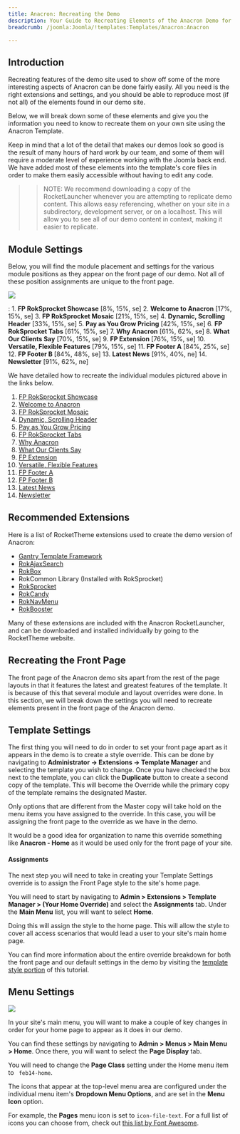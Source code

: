 ```yaml
---
title: Anacron: Recreating the Demo
description: Your Guide to Recreating Elements of the Anacron Demo for Joomla
breadcrumb: /joomla:Joomla/!templates:Templates/Anacron:Anacron

---
```


Introduction
-----

Recreating features of the demo site used to show off some of the more interesting aspects of Anacron can be done fairly easily. All you need is the right extensions and settings, and you should be able to reproduce most (if not all) of the elements found in our demo site. 

Below, we will break down some of these elements and give you the information you need to know to recreate them on your own site using the Anacron Template.

Keep in mind that a lot of the detail that makes our demos look so good is the result of many hours of hard work by our team, and some of them will require a moderate level of experience working with the Joomla back end. We have added most of these elements into the template's core files in order to make them easily accessible without having to edit any code.

>> NOTE: We recommend downloading a copy of the RocketLauncher whenever you are attempting to replicate demo content. This allows easy referencing, whether on your site in a subdirectory, development server, or on a localhost. This will allow you to see all of our demo content in context, making it easier to replicate.

Module Settings
-----


Below, you will find the module placement and settings for the various module positions as they appear on the front page of our demo. Not all of these position assignments are unique to the front page.

![][anacron2]

:   1. **FP RokSprocket Showcase**  [8%, 15%, se]
    2. **Welcome to Anacron**  [17%, 15%, se]
    3. **FP RokSprocket Mosaic**  [21%, 15%, se]
    4. **Dynamic, Scrolling Header**  [33%, 15%, se]
    5. **Pay as You Grow Pricing**  [42%, 15%, se]
    6. **FP RokSprocket Tabs**  [61%, 15%, se]
    7. **Why Anacron**  [61%, 62%, se]
    8. **What Our Clients Say**  [70%, 15%, se]
    9. **FP Extension**  [76%, 15%, se]
    10. **Versatile, Flexible Features**  [79%, 15%, se]
    11. **FP Footer A**  [84%, 25%, se]
    12. **FP Footer B**  [84%, 48%, se]
    13. **Latest News**  [91%, 40%, ne]
    14. **Newsletter**  [91%, 62%, ne]

We have detailed how to recreate the individual modules pictured above in the links below.

1. [FP RokSprocket Showcase][module1]
2. [Welcome to Anacron][module2]
3. [FP RokSprocket Mosaic][module3]
4. [Dynamic, Scrolling Header][module4]
5. [Pay as You Grow Pricing][module5]
6. [FP RokSprocket Tabs][module6]
7. [Why Anacron][module7]
8. [What Our Clients Say][module8]
9. [FP Extension][module9]
10. [Versatile, Flexible Features][module10]
11. [FP Footer A][module11]
12. [FP Footer B][module12]
13. [Latest News][module13]
14. [Newsletter][module14]

Recommended Extensions
-----

Here is a list of RocketTheme extensions used to create the demo version of Anacron:

* [Gantry Template Framework][gantry]
* [RokAjaxSearch][rokajaxsearch]
* [RokBox][rokbox]
* RokCommon Library (Installed with RokSprocket)
* [RokSprocket][roksprocket]
* [RokCandy][rokcandy]
* [RokNavMenu][roknavmenu]
* [RokBooster][rokbooster]

Many of these extensions are included with the Anacron RocketLauncher, and can be downloaded and installed individually by going to the RocketTheme website.

Recreating the Front Page
-----

The front page of the Anacron demo sits apart from the rest of the page layouts in that it features the latest and greatest features of the template. It is because of this that several module and layout overrides were done. In this section, we will break down the settings you will need to recreate elements present in the front page of the Anacron demo.

Template Settings
-----

The first thing you will need to do in order to set your front page apart as it appears in the demo is to create a style override. This can be done by navigating to **Administrator -> Extensions -> Template Manager** and selecting the template you wish to change.  Once you have checked the box next to the template, you can click the **Duplicate** button to create a second copy of the template. This will become the Override while the primary copy of the template remains the designated Master.

Only options that are different from the Master copy will take hold on the menu items you have assigned to the override. In this case, you will be assigning the front page to the override as we have in the demo.

It would be a good idea for organization to name this override something like **Anacron - Home** as it would be used only for the front page of your site.

#### Assignments

The next step you will need to take in creating your Template Settings override is to assign the Front Page style to the site's home page. 

You will need to start by navigating to **Admin > Extensions > Template Manager > (Your Home Override)** and select the **Assignments** tab. Under the **Main Menu** list, you will want to select **Home**.

Doing this will assign the style to the home page. This will allow the style to cover all access scenarios that would lead a user to your site's main home page.

You can find more information about the entire override breakdown for both the front page and our default settings in the demo by visiting the [template style portion][demooverride] of this tutorial.

Menu Settings
-----

![][mainmenu]

In your site's main menu, you will want to make a couple of key changes in order for your home page to appear as it does in our demo.

You can find these settings by navigating to **Admin > Menus > Main Menu > Home**. Once there, you will want to select the **Page Display** tab.

You will need to change the **Page Class** setting under the Home menu item to ` feb14-home`.

The icons that appear at the top-level menu area are configured under the individual menu item's **Dropdown Menu Options**, and are set in the **Menu Icon** option.

For example, the **Pages** menu icon is set to `icon-file-text`. For a full list of icons you can choose from, check out [this list by Font Awesome][icons].

[gantry]: http://gantry.org/downloads
[rokajaxsearch]: http://www.rockettheme.com/joomla/extensions/rokajaxsearch
[rokbox]: http://www.rockettheme.com/joomla/extensions/rokbox
[roksprocket]: http://www.rockettheme.com/joomla/extensions/roksprocket
[anacron2]: assets/anacron2.jpeg
[demooverride]: demo_override.md
[roknavmenu]: http://www.rockettheme.com/joomla/extensions/roknavmenu
[rokbooster]: http://www.rockettheme.com/joomla/extensions/rokbooster
[rokcandy]: http://www.rockettheme.com/joomla/extensions/rokcandy
[module1]: demo_module_1.md
[module2]: demo_module_2.md
[module3]: demo_module_3.md
[module4]: demo_module_4.md
[module5]: demo_module_5.md
[module6]: demo_module_6.md
[module7]: demo_module_7.md
[module8]: demo_module_8.md
[module9]: demo_module_9.md
[module10]: demo_module_10.md
[module11]: demo_module_11.md
[module12]: demo_module_12.md
[module13]: demo_module_13.md
[module14]: demo_module_14.md
[mainmenu]: assets/menu_1.jpeg
[icons]: http://fortawesome.github.io/Font-Awesome/icons/
[article]: assets/article.jpg
[demo11]: assets/demo_10.jpeg
